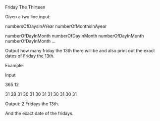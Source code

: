 Friday The Thirteen

Given a two line input:

numbersOfDaysInAYear numberOfMonthsInAyear

numberOfDayInMonth numberOfDayInMonth numberOfDayInMonth numberOfDayInMonth ...

Output how many friday the 13th there will be and also print out the exact dates of Friday the 13th.

Example:

Input

365 12

31 28 31 30 31 30 31 31 30 31 30 31

Output: 2 Fridays the 13th.

And the exact date of the fridays.

